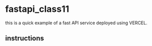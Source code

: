 # fastapi_class11
this is a quick example of a fast API service deployed using VERCEL.

## instructions
